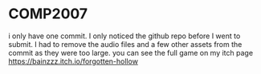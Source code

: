 # COMP2007
i only have one commit. I only noticed the github repo before I went to submit. I had to remove the audio files and a few other assets from the commit as they were too large. you can see the full game on my itch page 
https://bainzzz.itch.io/forgotten-hollow


